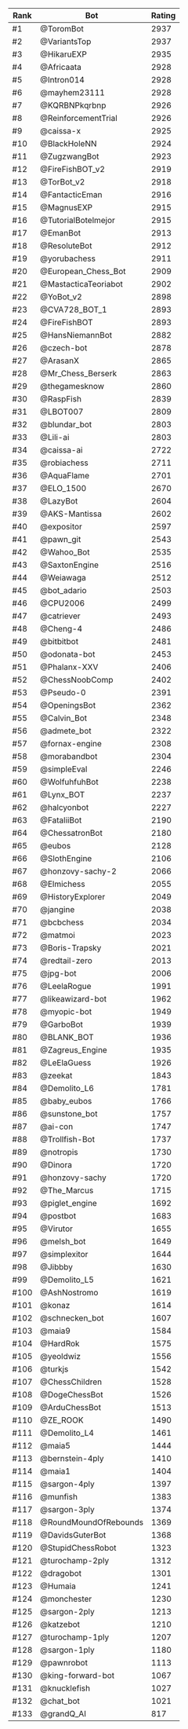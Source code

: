 Rank|Bot|Rating
---|---|---
#1|@ToromBot|2937
#2|@VariantsTop|2937
#3|@HikaruEXP|2935
#4|@Africaata|2928
#5|@Intron014|2928
#6|@mayhem23111|2928
#7|@KQRBNPkqrbnp|2926
#8|@ReinforcementTrial|2926
#9|@caissa-x|2925
#10|@BlackHoleNN|2924
#11|@ZugzwangBot|2923
#12|@FireFishBOT_v2|2919
#13|@TorBot_v2|2918
#14|@FantacticEman|2916
#15|@MagnusEXP|2915
#16|@TutorialBotelmejor|2915
#17|@EmanBot|2913
#18|@ResoluteBot|2912
#19|@yorubachess|2911
#20|@European_Chess_Bot|2909
#21|@MastacticaTeoriabot|2902
#22|@YoBot_v2|2898
#23|@CVA728_BOT_1|2893
#24|@FireFishBOT|2893
#25|@HansNiemannBot|2882
#26|@czech-bot|2878
#27|@ArasanX|2865
#28|@Mr_Chess_Berserk|2863
#29|@thegamesknow|2860
#30|@RaspFish|2839
#31|@LBOT007|2809
#32|@blundar_bot|2803
#33|@Lili-ai|2803
#34|@caissa-ai|2722
#35|@robiachess|2711
#36|@AquaFlame|2701
#37|@ELO_1500|2670
#38|@LazyBot|2604
#39|@AKS-Mantissa|2602
#40|@expositor|2597
#41|@pawn_git|2543
#42|@Wahoo_Bot|2535
#43|@SaxtonEngine|2516
#44|@Weiawaga|2512
#45|@bot_adario|2503
#46|@CPU2006|2499
#47|@catriever|2493
#48|@Cheng-4|2486
#49|@bitbitbot|2481
#50|@odonata-bot|2453
#51|@Phalanx-XXV|2406
#52|@ChessNoobComp|2402
#53|@Pseudo-0|2391
#54|@OpeningsBot|2362
#55|@Calvin_Bot|2348
#56|@admete_bot|2322
#57|@fornax-engine|2308
#58|@morabandbot|2304
#59|@simpleEval|2246
#60|@WolfuhfuhBot|2238
#61|@Lynx_BOT|2237
#62|@halcyonbot|2227
#63|@FataliiBot|2190
#64|@ChessatronBot|2180
#65|@eubos|2128
#66|@SlothEngine|2106
#67|@honzovy-sachy-2|2066
#68|@Elmichess|2055
#69|@HistoryExplorer|2049
#70|@jangine|2038
#71|@bcbchess|2034
#72|@matmoi|2023
#73|@Boris-Trapsky|2021
#74|@redtail-zero|2013
#75|@jpg-bot|2006
#76|@LeelaRogue|1991
#77|@likeawizard-bot|1962
#78|@myopic-bot|1949
#79|@GarboBot|1939
#80|@BLANK_BOT|1936
#81|@Zagreus_Engine|1935
#82|@LeElaGuess|1926
#83|@zeekat|1843
#84|@Demolito_L6|1781
#85|@baby_eubos|1766
#86|@sunstone_bot|1757
#87|@ai-con|1747
#88|@Trollfish-Bot|1737
#89|@notropis|1730
#90|@Dinora|1720
#91|@honzovy-sachy|1720
#92|@The_Marcus|1715
#93|@piglet_engine|1692
#94|@postbot|1683
#95|@Virutor|1655
#96|@melsh_bot|1649
#97|@simplexitor|1644
#98|@Jibbby|1630
#99|@Demolito_L5|1621
#100|@AshNostromo|1619
#101|@konaz|1614
#102|@schnecken_bot|1607
#103|@maia9|1584
#104|@HardRok|1575
#105|@yeoldwiz|1556
#106|@turkjs|1542
#107|@ChessChildren|1528
#108|@DogeChessBot|1526
#109|@ArduChessBot|1513
#110|@ZE_ROOK|1490
#111|@Demolito_L4|1461
#112|@maia5|1444
#113|@bernstein-4ply|1410
#114|@maia1|1404
#115|@sargon-4ply|1397
#116|@munfish|1383
#117|@sargon-3ply|1374
#118|@RoundMoundOfRebounds|1369
#119|@DavidsGuterBot|1368
#120|@StupidChessRobot|1323
#121|@turochamp-2ply|1312
#122|@dragobot|1301
#123|@Humaia|1241
#124|@monchester|1230
#125|@sargon-2ply|1213
#126|@katzebot|1210
#127|@turochamp-1ply|1207
#128|@sargon-1ply|1180
#129|@pawnrobot|1113
#130|@king-forward-bot|1067
#131|@knucklefish|1027
#132|@chat_bot|1021
#133|@grandQ_AI|817
